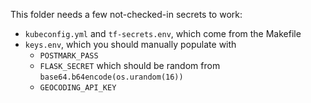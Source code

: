This folder needs a few not-checked-in secrets to work:

* `kubeconfig.yml` and `tf-secrets.env`, which come from the Makefile
* `keys.env`, which you should manually populate with
  - `POSTMARK_PASS`
  - `FLASK_SECRET` which should be random from `base64.b64encode(os.urandom(16))`
  - `GEOCODING_API_KEY`
